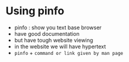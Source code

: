 # Using pinfo
- pinfo : show you text base browser 
- have good documentation 
- but have tough website viewing  
- in the website we will have hypertext 
- `pinfo` + `command or link given by man page`

